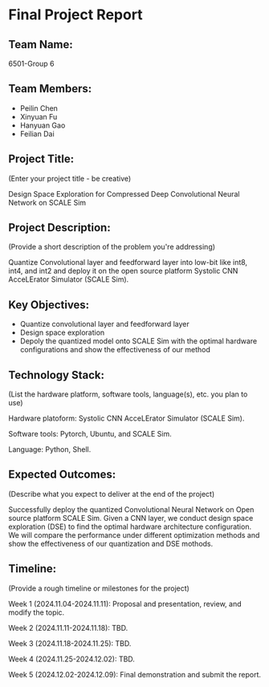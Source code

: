 # Final Project Report

## Team Name: 
6501-Group 6

## Team Members:
- Peilin Chen
- Xinyuan Fu
- Hanyuan Gao
- Feilian Dai

## Project Title:
(Enter your project title - be creative)

Design Space Exploration for Compressed Deep Convolutional Neural Network on SCALE Sim

## Project Description:
(Provide a short description of the problem you're addressing)

Quantize Convolutional layer and feedforward layer into low-bit like int8, int4, and int2 and deploy it on the open source platform Systolic CNN AcceLErator Simulator (SCALE Sim). 

## Key Objectives:
- Quantize convolutional layer and feedforward layer
- Design space exploration
- Depoly the quantized model onto SCALE Sim with the optimal hardware configurations and show the effectiveness of our method

## Technology Stack:
(List the hardware platform, software tools, language(s), etc. you plan to use)

Hardware platoform: Systolic CNN AcceLErator Simulator (SCALE Sim).

Software tools: Pytorch, Ubuntu, and SCALE Sim.

Language: Python, Shell.

## Expected Outcomes:
(Describe what you expect to deliver at the end of the project)

Successfully deploy the quantized Convolutional Neural Network on Open source platform SCALE Sim. Given a CNN layer, we conduct design space exploration (DSE) to find the optimal hardware architecture configuration. We will compare the performance under different optimization methods and show the effectiveness of our quantization and DSE mothods.

## Timeline:
(Provide a rough timeline or milestones for the project)

Week 1 (2024.11.04-2024.11.11): Proposal and presentation, review, and modify the topic.

Week 2 (2024.11.11-2024.11.18): TBD.

Week 3 (2024.11.18-2024.11.25): TBD.

Week 4 (2024.11.25-2024.12.02): TBD.

Week 5 (2024.12.02-2024.12.09): Final demonstration and submit the report.

